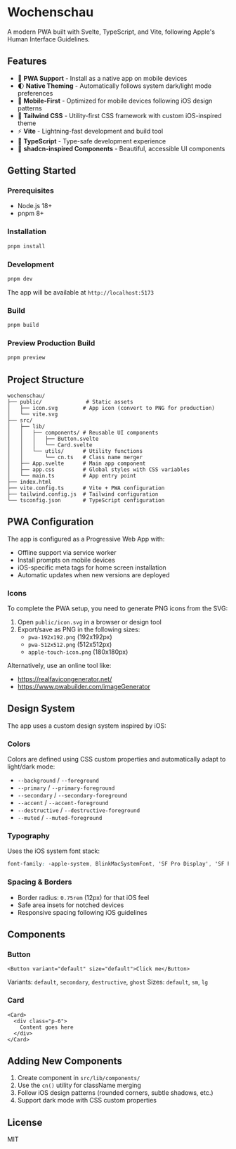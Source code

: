 # Wochenschau

A modern PWA built with Svelte, TypeScript, and Vite, following Apple's Human Interface Guidelines.

## Features

- 🚀 **PWA Support** - Install as a native app on mobile devices
- 🌓 **Native Theming** - Automatically follows system dark/light mode preferences
- 📱 **Mobile-First** - Optimized for mobile devices following iOS design patterns
- 🎨 **Tailwind CSS** - Utility-first CSS framework with custom iOS-inspired theme
- ⚡ **Vite** - Lightning-fast development and build tool
- 🔷 **TypeScript** - Type-safe development experience
- 🎯 **shadcn-inspired Components** - Beautiful, accessible UI components

## Getting Started

### Prerequisites

- Node.js 18+ 
- pnpm 8+

### Installation

```bash
pnpm install
```

### Development

```bash
pnpm dev
```

The app will be available at `http://localhost:5173`

### Build

```bash
pnpm build
```

### Preview Production Build

```bash
pnpm preview
```

## Project Structure

```
wochenschau/
├── public/              # Static assets
│   ├── icon.svg        # App icon (convert to PNG for production)
│   └── vite.svg
├── src/
│   ├── lib/
│   │   ├── components/ # Reusable UI components
│   │   │   ├── Button.svelte
│   │   │   └── Card.svelte
│   │   └── utils/      # Utility functions
│   │       └── cn.ts   # Class name merger
│   ├── App.svelte      # Main app component
│   ├── app.css         # Global styles with CSS variables
│   └── main.ts         # App entry point
├── index.html
├── vite.config.ts      # Vite + PWA configuration
├── tailwind.config.js  # Tailwind configuration
└── tsconfig.json       # TypeScript configuration
```

## PWA Configuration

The app is configured as a Progressive Web App with:
- Offline support via service worker
- Install prompts on mobile devices
- iOS-specific meta tags for home screen installation
- Automatic updates when new versions are deployed

### Icons

To complete the PWA setup, you need to generate PNG icons from the SVG:

1. Open `public/icon.svg` in a browser or design tool
2. Export/save as PNG in the following sizes:
   - `pwa-192x192.png` (192x192px)
   - `pwa-512x512.png` (512x512px)
   - `apple-touch-icon.png` (180x180px)

Alternatively, use an online tool like:
- https://realfavicongenerator.net/
- https://www.pwabuilder.com/imageGenerator

## Design System

The app uses a custom design system inspired by iOS:

### Colors

Colors are defined using CSS custom properties and automatically adapt to light/dark mode:
- `--background` / `--foreground`
- `--primary` / `--primary-foreground`
- `--secondary` / `--secondary-foreground`
- `--accent` / `--accent-foreground`
- `--destructive` / `--destructive-foreground`
- `--muted` / `--muted-foreground`

### Typography

Uses the iOS system font stack:
```css
font-family: -apple-system, BlinkMacSystemFont, 'SF Pro Display', 'SF Pro Text', ...
```

### Spacing & Borders

- Border radius: `0.75rem` (12px) for that iOS feel
- Safe area insets for notched devices
- Responsive spacing following iOS guidelines

## Components

### Button

```svelte
<Button variant="default" size="default">Click me</Button>
```

Variants: `default`, `secondary`, `destructive`, `ghost`
Sizes: `default`, `sm`, `lg`

### Card

```svelte
<Card>
  <div class="p-6">
    Content goes here
  </div>
</Card>
```

## Adding New Components

1. Create component in `src/lib/components/`
2. Use the `cn()` utility for className merging
3. Follow iOS design patterns (rounded corners, subtle shadows, etc.)
4. Support dark mode with CSS custom properties

## License

MIT
